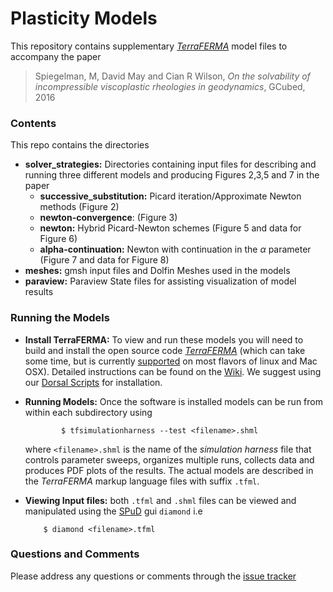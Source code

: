 # Plasticity Models #

This repository contains supplementary [*TerraFERMA*](http://terraferma.github.io) model files to accompany the paper 

>Spiegelman, M, David May and Cian R Wilson, 
*On the solvability of incompressible viscoplastic rheologies in geodynamics*, GCubed, 2016

### Contents ###
This repo contains the directories

* **solver_strategies:** Directories containing input files for describing and running three different models and producing Figures 2,3,5 and 7 in the paper
	* **successive_substitution:** Picard iteration/Approximate Newton methods (Figure 2)
	* **newton-convergence**: (Figure 3)
	* **newton:** Hybrid Picard-Newton schemes (Figure 5 and data for Figure 6)
	* **alpha-continuation:** Newton with continuation in the $\alpha$ parameter (Figure 7 and data for Figure 8)
* **meshes:** gmsh input files and Dolfin Meshes used in the models
* **paraview:** Paraview State files for assisting visualization of model results


### Running the Models ###

* **Install TerraFERMA:** To view and run these models you will need to build and install the open source code [*TerraFERMA*](http://terraferma.github.io) (which can take some time, but is currently [supported](https://github.com/terraferma/terraferma/wiki/Supported%20Platforms) on most flavors of linux and Mac OSX).  Detailed instructions can be found on the [Wiki](http://terraferma.github.io). We suggest using our [Dorsal Scripts](https://github.com/terraferma/terraferma/wiki/Installation#scripted-installation) for installation.

* **Running Models:** Once the software is installed models can be run from within each subdirectory using

	```
			$ tfsimulationharness --test <filename>.shml
	```

	where `<filename>.shml` is the name of the *simulation harness* file that controls parameter sweeps,  organizes multiple runs, collects data and produces PDF plots of the results.  The actual models are described in the *TerraFERMA* markup language files with suffix `.tfml`.

* **Viewing Input files:**  both `.tfml` and `.shml` files can be viewed and manipulated using the [SPuD](https://www.imperial.ac.uk/engineering/departments/earth-science/research/research-groups/amcg/software/spud/) gui `diamond` i.e

	```
		$ diamond <filename>.tfml
	```


### Questions and Comments ###
Please address any questions or comments through the [issue tracker](https://bitbucket.org/mspieg/plasticitymodels/issues?status=new&status=open) 